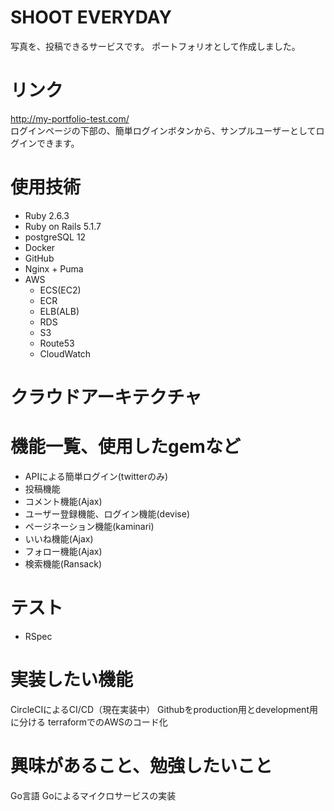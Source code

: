 # SHOOT EVERYDAY
写真を、投稿できるサービスです。
ポートフォリオとして作成しました。

# リンク
http://my-portfolio-test.com/<br>
ログインページの下部の、簡単ログインボタンから、サンプルユーザーとしてログインできます。


# 使用技術
- Ruby 2.6.3
- Ruby on Rails 5.1.7
- postgreSQL 12
- Docker
- GitHub
- Nginx + Puma
- AWS
  - ECS(EC2)
  - ECR
  - ELB(ALB)
  - RDS
  - S3
  - Route53
  - CloudWatch

# クラウドアーキテクチャ



# 機能一覧、使用したgemなど
- APIによる簡単ログイン(twitterのみ)
- 投稿機能
- コメント機能(Ajax)
- ユーザー登録機能、ログイン機能(devise)
- ページネーション機能(kaminari)
- いいね機能(Ajax)
- フォロー機能(Ajax)
- 検索機能(Ransack)

# テスト
- RSpec

# 実装したい機能
CircleCIによるCI/CD（現在実装中）
Githubをproduction用とdevelopment用に分ける
terraformでのAWSのコード化

# 興味があること、勉強したいこと
Go言語
Goによるマイクロサービスの実装